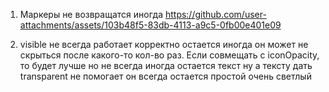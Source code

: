 1. Маркеры не возвращатся иногда
  https://github.com/user-attachments/assets/103b48f5-83db-4113-a9c5-0fb00e401e09

2. visible не всегда работает корректно остается иногда он может не скрыться после какого-то кол-во раз.
Если совмещать с iconOpacity, то будет лучше но не всегда иногда остается текст ну а тексту дать transparent не помогает он всегда остается простой очень светлый
